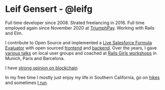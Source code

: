 # Leif Gensert - @leifg

Full time developer since 2008. Strated freelancing in 2016. Full time employed again since November 2020 at [TriumphPay](https://triumphpay.com). Working with Rails and Elm.

I contribute to Open Source and implemented a [Live Salesforce Formula Evaluator](https://formulon.io) with open sourced [frontend](http://github.com/leifg/formulon-frontend) and [backend](http://github.com/leifg/formulon). Over the years, I gave [various talks](http://speakerdeck.com/leifg) on local user groups and coached at [Rails Girls workshops](http://railsgirls.com/) in Munich, Paris and Barcelona.

I have [strong opinion on blockchain](https://schlockchain.substack.com/)

In my free time I mostly just enjoy my life in Southern California, go on [hikes](https://www.alltrails.com/members/leif-gensert-1) and sometimes [I run](https://www.strava.com/athletes/47862274).
